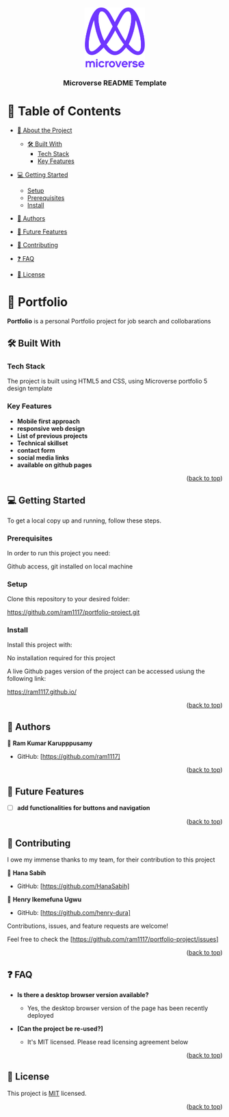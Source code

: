 <a name="readme-top"></a>

<div align="center">

  <img src="readme/murple_logo.png" alt="logo" width="140"  height="auto" />
  <br/>

  <h3><b>Microverse README Template</b></h3>

</div>

# 📗 Table of Contents

- [📖 About the Project](#about-project)
  - [🛠 Built With](#built-with)
    - [Tech Stack](#tech-stack)
    - [Key Features](#key-features)
  
- [💻 Getting Started](#getting-started)
  - [Setup](#setup)
  - [Prerequisites](#prerequisites)
  - [Install](#install)

- [👥 Authors](#authors)
- [🔭 Future Features](#future-features)
- [🤝 Contributing](#contributing)
- [❓ FAQ](#faq)
- [📝 License](#license)

<!-- PROJECT DESCRIPTION -->

# 📖 Portfolio <a name="about-project"></a>

**Portfolio** is a personal Portfolio project for job search and collobarations

## 🛠 Built With <a name="built-with"></a>

### Tech Stack <a name="tech-stack"></a>

The project is built using HTML5 and CSS, using Microverse portfolio 5 design template


### Key Features <a name="key-features"></a>

- **Mobile first approach**
- **responsive web design**
- **List of previous projects**
- **Technical skillset**
- **contact form**
- **social media links**
- **available on github pages**



<p align="right">(<a href="#readme-top">back to top</a>)</p>

## 💻 Getting Started <a name="getting-started"></a>


To get a local copy up and running, follow these steps.

### Prerequisites

In order to run this project you need:

Github access, git installed on local machine

### Setup

Clone this repository to your desired folder:

https://github.com/ram1117/portfolio-project.git


### Install

Install this project with:

No installation required for this project

A live Github pages version of the project can be accessed usiung the following link:

https://ram1117.github.io/

<p align="right">(<a href="#readme-top">back to top</a>)</p>

<!-- AUTHORS -->

## 👥 Authors <a name="authors"></a>


👤 **Ram Kumar Karupppusamy**

- GitHub: [https://github.com/ram1117]

<p align="right">(<a href="#readme-top">back to top</a>)</p>

<!-- FUTURE FEATURES -->

## 🔭 Future Features <a name="future-features"></a>

- [ ] **add functionalities for buttons and navigation**


<p align="right">(<a href="#readme-top">back to top</a>)</p>

<!-- CONTRIBUTING -->

## 🤝 Contributing <a name="contributing"></a>

I owe my immense thanks to my team, for their contribution to this project

👤 **Hana Sabih**

- GitHub: [https://github.com/HanaSabih]

👤 **Henry Ikemefuna Ugwu**

- GitHub: [https://github.com/henry-dura]


Contributions, issues, and feature requests are welcome!

Feel free to check the [https://github.com/ram1117/portfolio-project/issues]

<p align="right">(<a href="#readme-top">back to top</a>)</p>

<!-- SUPPORT -->
<!-- ACKNOWLEDGEMENTS -->
<!-- FAQ (optional) -->

## ❓ FAQ <a name="faq"></a>

- **Is there a desktop browser version available?**

  - Yes, the desktop browser version of the page has been recently deployed

- **[Can the project be re-used?]**

  - It's MIT licensed. Please read licensing agreement below

<p align="right">(<a href="#readme-top">back to top</a>)</p>

<!-- LICENSE -->

## 📝 License <a name="license"></a>

This project is [MIT](./LICENSE) licensed.

<p align="right">(<a href="#readme-top">back to top</a>)</p>
